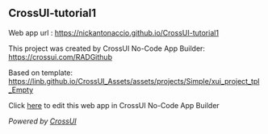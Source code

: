 ## CrossUI-tutorial1
Web app url : https://nickantonaccio.github.io/CrossUI-tutorial1

This project was created by CrossUI No-Code App Builder: https://crossui.com/RADGithub

Based on template: https://linb.github.io/CrossUI_Assets/assets/projects/Simple/xui_project_tpl_Empty

Click [here](https://crossui.com/RADGithub/#!from=github&owner=nickantonaccio&repo=CrossUI-tutorial1) to edit this web app in CrossUI No-Code App Builder

<i>Powered by [CrossUI](https://crossui.com)</i>
